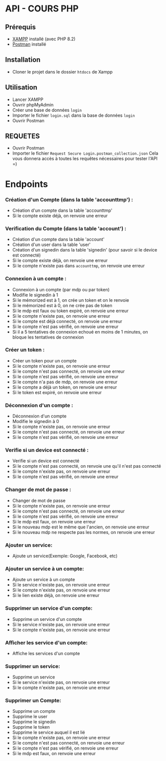 # API - COURS PHP

## Prérequis

- [XAMPP](https://www.apachefriends.org/fr/index.html) installé (avec PHP 8.2)
- [Postman](https://www.getpostman.com/) installé

## Installation

- Cloner le projet dans le dossier `htdocs` de Xampp

## Utilisation

- Lancer XAMPP
- Ouvrir phpMyAdmin
- Créer une base de données `login`
- Importer le fichier `login.sql` dans la base de données `login`
- Ouvrir Postman

## REQUETES

- Ouvrir Postman
- Importer le fichier `Request Secure Login.postman_collection.json`
Cela vous donnera accès à toutes les requêtes nécessaires pour tester l'API =)


# Endpoints

### Création d'un Compte (dans la table 'accounttmp') :
- Création d'un compte dans la table 'accounttmp'
- Si le compte existe déjà, on renvoie une erreur
### Verification du Compte (dans la table 'account') :
- Création d'un compte dans la table 'account'
- Création d'un user dans la table 'user'
- Création d'un signedin dans la table 'signedin' (pour savoir si le device est connecté)
- Si le compte existe déjà, on renvoie une erreur
- Si le compte n'existe pas dans `accounttmp`, on renvoie une erreur
### Connexion à un compte :
- Connexion à un compte (par mdp ou par token)
- Modifie le signedin à 1
- Si le mémorized est à 1, on crée un token et on le renvoie
- Si le mémorized est à 0, on ne crée pas de token
- Si le mdp est faux ou token expiré, on renvoie une erreur
- Si le compte n'existe pas, on renvoie une erreur
- Si le compte est déjà connecté, on renvoie une erreur
- Si le compte n'est pas vérifié, on renvoie une erreur
- Si il a 5 tentatives de connexion echoué en moins de 1 minutes, on bloque les tentatives de connexion
### Créer un token :
- Créer un token pour un compte
- Si le compte n'existe pas, on renvoie une erreur
- Si le compte n'est pas connecté, on renvoie une erreur
- Si le compte n'est pas vérifié, on renvoie une erreur
- Si le compte n'a pas de mdp, on renvoie une erreur
- Si le compte a déjà un token, on renvoie une erreur
- Si le token est expiré, on renvoie une erreur
### Déconnexion d'un compte :
- Déconnexion d'un compte
- Modifie le signedin à 0
- Si le compte n'existe pas, on renvoie une erreur
- Si le compte n'est pas connecté, on renvoie une erreur
- Si le compte n'est pas vérifié, on renvoie une erreur
### Verifie si un device est connecté :
- Verifie si un device est connecté
- Si le compte n'est pas connecté, on renvoie une qu'il n'est pas connecté
- Si le compte n'existe pas, on renvoie une erreur
- Si le compte n'est pas vérifié, on renvoie une erreur
### Changer de mot de passe :
- Changer de mot de passe
- Si le compte n'existe pas, on renvoie une erreur
- Si le compte n'est pas connecté, on renvoie une erreur
- Si le compte n'est pas vérifié, on renvoie une erreur
- Si le mdp est faux, on renvoie une erreur
- Si le nouveau mdp est le même que l'ancien, on renvoie une erreur
- Si le nouveau mdp ne respecte pas les normes, on renvoie une erreur
### Ajouter un service:
- Ajoute un service(Exemple: Google, Facebook, etc)
### Ajouter un service à un compte:
- Ajoute un service à un compte
- Si le service n'existe pas, on renvoie une erreur
- Si le compte n'existe pas, on renvoie une erreur
- Si le lien existe déjà, on renvoie une erreur
### Supprimer un service d'un compte:
- Supprime un service d'un compte
- Si le service n'existe pas, on renvoie une erreur
- Si le compte n'existe pas, on renvoie une erreur
### Afficher les service d'un compte:
- Affiche les services d'un compte
### Supprimer un service:
- Supprime un service
- Si le service n'existe pas, on renvoie une erreur
- Si le compte n'existe pas, on renvoie une erreur
### Supprimer un Compte:
- Supprime un compte
- Supprime le user
- Supprime le signedin
- Supprime le token
- Supprime le service auquel il est lié
- Si le compte n'existe pas, on renvoie une erreur
- Si le compte n'est pas connecté, on renvoie une erreur
- Si le compte n'est pas vérifié, on renvoie une erreur
- Si le mdp est faux, on renvoie une erreur




